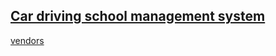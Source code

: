 ## [Car driving school management system](https://www.sourcecodester.com/php/15070/car-driving-school-management-system-phpoop-free-source-code.html)

[vendors](https://www.sourcecodester.com/php/15070/car-driving-school-management-system-phpoop-free-source-code.html)
